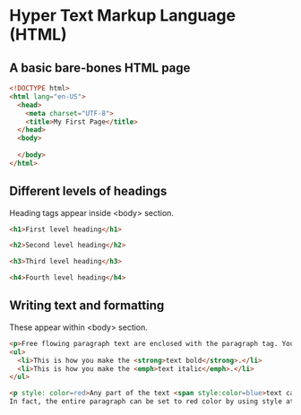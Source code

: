 # Hyper Text Markup Language (HTML)

## A basic bare-bones HTML page

```html
<!DOCTYPE html>
<html lang="en-US">
  <head>
    <meta charset="UTF-8">
    <title>My First Page</title>
  </head>
  <body>
    
  </body>
</html>
```

## Different levels of headings

Heading tags appear inside &lt;body&gt; section.

```html
<h1>First level heading</h1>

<h2>Second level heading</h2>

<h3>Third level heading</h3>

<h4>Fourth level heading</h4>
```

## Writing text and formatting

These appear within &lt;body&gt; section.

```html
<p>Free flowing paragraph text are enclosed with the paragraph tag. You use <br /> for line break. Added bullets can be done using <ul> and <li> tags as shown below.</p>
<ul>
  <li>This is how you make the <strong>text bold</strong>.</li> 
  <li>This is how you make the <emph>text italic</emph>.</li>
</ul>

<p style: color=red>Any part of the text <span style:color=blue>text can be made blue</span> by enclosing them within span tag and using the style attribute.<br />
In fact, the entire paragraph can be set to red color by using style attribute of the paragraph tag.</p>
```


